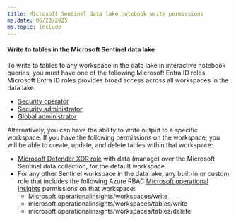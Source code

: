 ```yaml
---
title: Microsoft Sentinel data lake notebook write permissions
ms.date: 06/23/2025
ms.topic: include
---
```


#### Write to tables in the Microsoft Sentinel data lake

To write to tables to any workspace in the data lake in interactive notebook queries, you must have one of the following Microsoft Entra ID roles.  Microsoft Entra ID roles provides broad access across all workspaces in the data lake. 

+ [Security operator](/entra/identity/role-based-access-control/permissions-reference#security-operator)
+ [Security administrator](/entra/identity/role-based-access-control/permissions-reference#security-administrator)
+ [Global administrator](/entra/identity/role-based-access-control/permissions-reference#global-administrator)

Alternatively, you can have the ability to write output to a specific workspace. If you have the following permissions on the workspace, you will be able to create, update, and delete tables within that workspace:
+ [Microsoft Defender XDR role](/defender-xdr/m365d-permissions) with data (manage) over the Microsoft Sentinel data collection, for the default workspace. 
+ For any other Sentinel workspace in the data lake, any built-in or custom role that includes the following Azure RBAC  [Microsoft operational insights](/azure/role-based-access-control/permissions/monitor#microsoftoperationalinsights) permissions on that workspace: 
    + Microsoft.operationalinsights/workspaces/write
    + microsoft.operationalinsights/workspaces/tables/write
    + microsoft.operationalinsights/workspaces/tables/delete